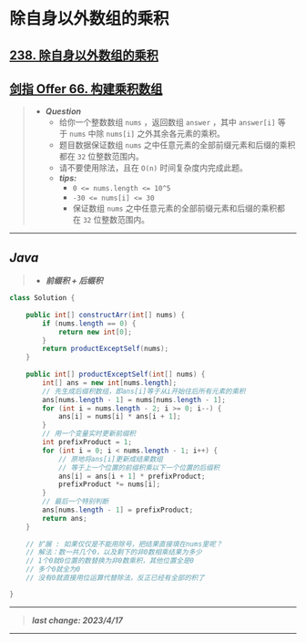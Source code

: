 # 除自身以外数组的乘积

## [238. 除自身以外数组的乘积](https://leetcode.cn/problems/product-of-array-except-self/)

## [剑指 Offer 66. 构建乘积数组](https://leetcode.cn/problems/gou-jian-cheng-ji-shu-zu-lcof/)

> - ***Question***
>   - 给你一个整数数组 `nums` ，返回数组 `answer` ，其中 `answer[i]` 等于 `nums` 中除 `nums[i]` 之外其余各元素的乘积。
>   - 题目数据保证数组 `nums` 之中任意元素的全部前缀元素和后缀的乘积都在 `32` 位整数范围内。
>   - 请不要使用除法，且在 `O(n)` 时间复杂度内完成此题。
>   - ***tips:***
>     - `0 <= nums.length <= 10^5`
>     - `-30 <= nums[i] <= 30`
>     - 保证数组 `nums` 之中任意元素的全部前缀元素和后缀的乘积都在 `32` 位整数范围内。

---

## *Java*

> - ***前缀积 + 后缀积***

```java
class Solution {
    
    public int[] constructArr(int[] nums) {
        if (nums.length == 0) {
            return new int[0];
        }
        return productExceptSelf(nums);
    }
    
    public int[] productExceptSelf(int[] nums) {
        int[] ans = new int[nums.length];
        // 先生成后缀积数组，即ans[i]等于从i开始往后所有元素的乘积
        ans[nums.length - 1] = nums[nums.length - 1];
        for (int i = nums.length - 2; i >= 0; i--) {
            ans[i] = nums[i] * ans[i + 1];
        }
        // 用一个变量实时更新前缀积
        int prefixProduct = 1;
        for (int i = 0; i < nums.length - 1; i++) {
            // 原地将ans[i]更新成结果数组
            // 等于上一个位置的前缀积乘以下一个位置的后缀积
            ans[i] = ans[i + 1] * prefixProduct;
            prefixProduct *= nums[i];
        }
        // 最后一个特别判断
        ans[nums.length - 1] = prefixProduct;
        return ans;
    }
    
    // 扩展 : 如果仅仅是不能用除号，把结果直接填在nums里呢？
    // 解法：数一共几个0，以及剩下的非0数相乘结果为多少
    // 1个0就0位置的数替换为非0数乘积，其他位置全是0
    // 多个0就全为0
    // 没有0就直接用位运算代替除法，反正已经有全部的积了

}
```

---

> ***last change: 2023/4/17***

---
